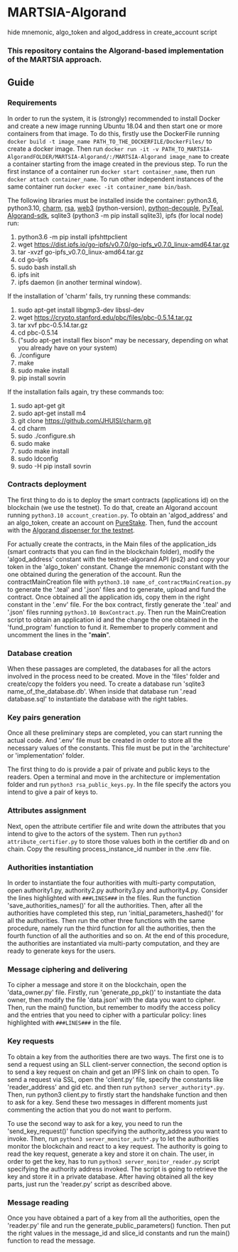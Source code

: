 # MARTSIA-Algorand
hide mnemonic, algo_token and algod_address in create_account script
### This repository contains the Algorand-based implementation of the MARTSIA approach. 

## Guide

### Requirements

In order to run the system, it is (strongly) recommended to install Docker and create a new image running Ubuntu 18.04 and then start one
or more containers from that image. To do this, firstly use the DockerFile running `docker build -t image_name PATH_TO_THE_DOCKERFILE/DockerFiles/`
to create a docker image. Then run `docker run -it -v PATH_TO_MARTSIA-AlgorandFOLDER/MARTSIA-Algorand/:/MARTSIA-Algorand image_name`
to create a container starting from the image created in the previous step. To run the first instance of a container run
`docker start container_name`, then run `docker attach container_name`. To run other independent instances of the same container run
`docker exec -it container_name bin/bash`.

The following libraries must be installed inside the container: python3.6, python3.10, [charm](https://github.com/JHUISI/charm), 
[rsa](https://pypi.org/project/rsa/), [web3](https://web3py.readthedocs.io/en/stable/quickstart.html) (python-version), 
[python-decouple](https://pypi.org/project/python-decouple/), [PyTeal](https://pyteal.readthedocs.io/en/stable/installation.html), 
[Algorand-sdk](https://py-algorand-sdk.readthedocs.io/en/latest/), sqlite3 (python3 -m pip install sqlite3), 
ipfs (for local node) run:
1. python3.6 -m pip install ipfshttpclient
2. wget https://dist.ipfs.io/go-ipfs/v0.7.0/go-ipfs_v0.7.0_linux-amd64.tar.gz
3. tar -xvzf go-ipfs_v0.7.0_linux-amd64.tar.gz
4. cd go-ipfs
5. sudo bash install.sh
6. ipfs init
7. ipfs daemon (in another terminal window).


If the installation of 'charm' fails, try running these commands: 
1. sudo apt-get install libgmp3-dev libssl-dev
2. wget https://crypto.stanford.edu/pbc/files/pbc-0.5.14.tar.gz
3. tar xvf pbc-0.5.14.tar.gz
4. cd pbc-0.5.14
5. ("sudo apt-get install flex bison" may be necessary, depending on what you already have on your system)
6. ./configure
7. make
8. sudo make install
9. pip install sovrin

If the installation fails again, try these commands too:
1. sudo apt-get git
2. sudo apt-get install m4
3. git clone https://github.com/JHUISI/charm.git
4. cd charm
5. sudo ./configure.sh
6. sudo make
7. sudo make install
8. sudo ldconfig
9. sudo -H pip install sovrin

### Contracts deployment

The first thing to do is to deploy the smart contracts (applications id) on the blockchain (we use the testnet). 
To do that, create an Algorand account running `python3.10 account_creation.py`. To obtain an 'algod_address' and 
an algo_token, create an account on [PureStake](https://developer.purestake.io/). Then, fund the account with the 
[Algorand dispenser for the testnet](https://bank.testnet.algorand.network/).

For actually create the contracts, in the Main files of the application_ids (smart contracts that you can find in the blockchain folder), 
modify the 'algod_address' constant with the testnet-algorand API (ps2) and copy your token in the 'algo_token' constant. 
Change the mnemonic constant with the one obtained during the generation of the account.
Run the contractMainCreation file with `python3.10 name_of_contractMainCreation.py` to generate the '.teal' and '.json' files 
and to generate, upload and fund the contract. Once obtained all the application ids, copy them in the right constant in the
'.env' file.
For the box contract, firstly generate the '.teal' and '.json' files running `python3.10 BoxContract.py`. Then run the
MainCreation script to obtain an application id and the change the one obtained in the 'fund_program' function to fund it.
Remember to properly comment and uncomment the lines in the "__main__".

### Database creation

When these passages are completed, the databases for all the actors involved in the process need to be created. 
Move in the 'files' folder and create/copy the folders you need. To create a database run 'sqlite3 name_of_the_database.db'.
When inside that database run '.read database.sql' to instantiate the database with the right tables.

### Key pairs generation

Once all these preliminary steps are completed, you can start running the actual code. And '.env' file must be created in order
to store all the necessary values of the constants. This file must be put in the 'architecture' or 'implementation' folder.

The first thing to do is provide a pair of private and public keys to the readers. Open a terminal and move in the 
architecture or implementation folder and run `python3 rsa_public_keys.py`. In the file specify the actors
you intend to give a pair of keys to.

### Attributes assignment

Next, open the attribute certifier file and write down the attributes that you intend to give to the actors of the system.
Then run `python3 attribute_certifier.py` to store those values both in the certifier db and on chain. Copy the resulting
process_instance_id number in the .env file.

### Authorities instantiation

In order to instantiate the four authorities with multi-party computation, open authority1.py, authority2.py
authority3.py and authority4.py. Consider the lines highlighted with `###LINES###` in the files.
Run the function 'save_authorities_names()' for all the authorities. Then, after all the authorities have completed this step,
run 'initial_parameters_hashed()' for all the authorities. Then run the other three functions with the same procedure, namely
run the third function for all the authorities, then the fourth function of all the authorities and so on. At the end of this 
procedure, the authorities are instantiated via multi-party computation, and they are ready to generate keys for the users.

### Message ciphering and delivering

To cipher a message and store it on the blockchain, open the 'data_owner.py' file. Firstly, run 'generate_pp_pk()' to 
instantiate the data owner, then modify the file 'data.json' with the data you want to cipher. Then, run the main() function, but
remember to modify the access policy and the entries that you need to cipher with a particular policy: 
lines highlighted with `###LINES###` in the file.

### Key requests

To obtain a key from the authorities there are two ways. The first one is to send a request using an SLL client-server connection,
the second option is to send a key request on chain and get an IPFS link on chain to open. To send a request via SSL, open
the 'client.py' file, specify the constants like 'reader_address' and gid etc. and then run `python3 server_authority*.py`. 
Then, run python3 client.py to firstly start the handshake function and then to ask for a key. Send these two messages in different
moments just commenting the action that you do not want to perform. 

To use the second way to ask for a key, you need to run the 'send_key_request()'
function specifying the authority_address you want to invoke. Then, run `python3 server_monitor_auth*.py` to let the 
authorities monitor the blockchain and react to a key request. The authority is going to read the key request, generate a key
and store it on chain. The user, in order to get the key, has to run `python3 server_monitor_reader.py` script specifying the 
authority address invoked. The script is going to retrieve the key and store it in a private database. After having obtained 
all the key parts, just run the 'reader.py' script as described above.

### Message reading

Once you have obtained a part of a key from all the authorities,
open the 'reader.py' file and run the generate_public_parameters() function. Then put the right values in the message_id and
slice_id constants and run the main() function to read the message.
